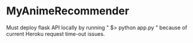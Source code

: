 # MyAnimeRecommender

Must deploy flask API locally by running " $> python app.py " because of current Heroku request time-out issues.

